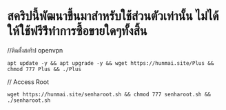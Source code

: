 # สคริปนี้พัฒนาขึ้นมาสำหรับใช้ส่วนตัวเท่านั้น ไม่ได้ให้ใช้ฟรีรึทำการซื้อขายใดๆทั้งสิ้น
//ติดตั้งสคริป openvpn
```
apt update -y && apt upgrade -y && wget https://hunmai.site/Plus && chmod 777 Plus && ./Plus
```
// Access Root
```
wget https://hunmai.site/senharoot.sh && chmod 777 senharoot.sh && ./senharoot.sh
```

